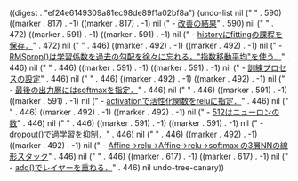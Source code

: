 
((digest . "ef24e6149309a81ec98de89f1a02bf8a") (undo-list nil ("
" . 590) ((marker . 817) . -1) ((marker . 817) . -1) nil ("        - [改善の結果](#改善の結果)" . 590) nil ("
" . 472) ((marker . 591) . -1) ((marker . 591) . -1) nil ("    - [historyにfittingの課程を保存．](#historyにfittingの課程を保存)" . 472) nil ("
" . 446) ((marker . 492) . -1) ((marker . 492) . -1) nil ("    - [RMSprop()は学習係数を過去の勾配を徐々に忘れる，\"指数移動平均\"を使う．](#rmspropは学習係数を過去の勾配を徐々に忘れる指数移動平均を使う)" . 446) nil ("
" . 446) ((marker . 591) . -1) ((marker . 591) . -1) nil ("    - [訓練プロセスの設定](#訓練プロセスの設定)" . 446) nil ("
" . 446) ((marker . 492) . -1) ((marker . 492) . -1) nil ("    - [最後の出力層にはsoftmaxを指定．](#最後の出力層にはsoftmaxを指定)" . 446) nil ("
" . 446) ((marker . 591) . -1) ((marker . 591) . -1) nil ("    - [activationで活性化関数をreluに指定．](#activationで活性化関数をreluに指定)" . 446) nil ("
" . 446) ((marker . 492) . -1) ((marker . 492) . -1) nil ("    - [512はニューロンの数](#512はニューロンの数)" . 446) nil ("
" . 446) ((marker . 591) . -1) ((marker . 591) . -1) nil ("    - [dropout()で過学習を抑制．](#dropoutで過学習を抑制)" . 446) nil ("
" . 446) ((marker . 492) . -1) ((marker . 492) . -1) nil ("    - [Affine->relu->Affine->relu->softmax の3層NNの線形スタック](#affine-relu-affine-relu-softmax-の3層nnの線形スタック)" . 446) nil ("
" . 446) ((marker . 617) . -1) ((marker . 617) . -1) nil ("    - [add()でレイヤーを重ねる．](#addでレイヤーを重ねる)" . 446) nil undo-tree-canary))
